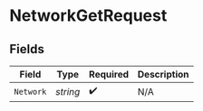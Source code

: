 # NetworkGetRequest


## Fields

| Field              | Type               | Required           | Description        |
| ------------------ | ------------------ | ------------------ | ------------------ |
| `Network`          | *string*           | :heavy_check_mark: | N/A                |